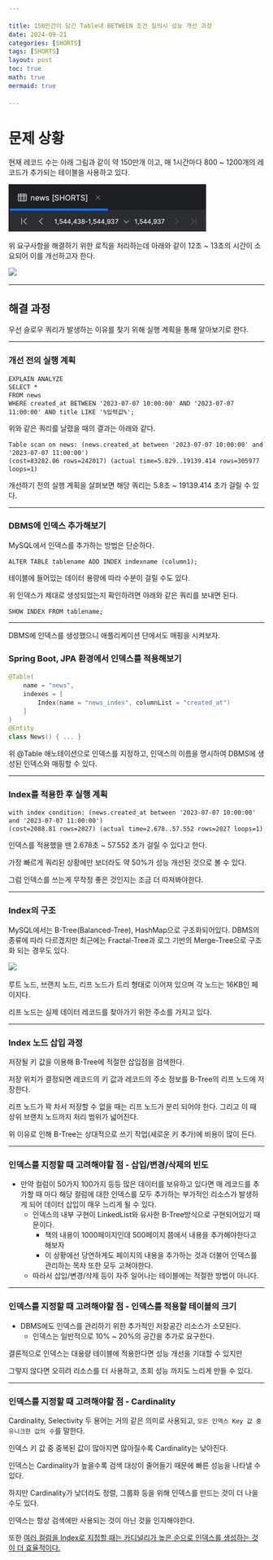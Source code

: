 ```yaml
---

title: 150만건이 담긴 Table내 BETWEEN 조건 질의시 성능 개선 과정
date: 2024-09-21
categories: [SHORTS]
tags: [SHORTS]
layout: post
toc: true
math: true
mermaid: true

---
```


# 문제 상황

현재 레코드 수는 아래 그림과 같이 약 150만개 이고, 매 1시간마다 800 ~ 1200개의 레코드가 추가되는 테이블을 사용하고 있다.

![img.png](https://github.com/K-Diger/K-Diger.github.io/blob/main/images/index/img.png?raw=true)

위 요구사항을 해결하기 위한 로직을 처리하는데 아래와 같이 12초 ~ 13초의 시간이 소요되어 이를 개선하고자 한다.

![](https://github.com/K-Diger/K-Diger.github.io/assets/60564431/dbd5d34f-8329-42dd-b23d-848f96bb9cc0)

---

## 해결 과정

우선 슬로우 쿼리가 발생하는 이유를 찾기 위해 실행 계획을 통해 알아보기로 한다.

---

### 개선 전의 실행 계획

```mysql
EXPLAIN ANALYZE
SELECT *
FROM news
WHERE created_at BETWEEN '2023-07-07 10:00:00' AND '2023-07-07 11:00:00' AND title LIKE '%입력값%';
```

위와 같은 쿼리를 날렸을 때의 결과는 아래와 같다.

```text
Table scan on news: (news.created_at between '2023-07-07 10:00:00' and '2023-07-07 11:00:00')
(cost=83282.06 rows=242017) (actual time=5.829..19139.414 rows=305977 loops=1)
```

개선하기 전의 실행 계획을 살펴보면 해당 쿼리는 5.8초 ~ 19139.414 초가 걸릴 수 있다.

---

### DBMS에 인덱스 추가해보기

MySQL에서 인덱스를 추가하는 방법은 단순하다.

```mysql
ALTER TABLE tablename ADD INDEX indexname (column1);
```

테이블에 들어있는 데이터 용량에 따라 수분이 걸릴 수도 있다.

위 인덱스가 제대로 생성되었는지 확인하려면 아래와 같은 쿼리를 보내면 된다.

```mysql
SHOW INDEX FROM tablename;
```

---

DBMS에 인덱스를 생성했으니 애플리케이션 단에서도 매핑을 시켜보자.

### Spring Boot, JPA 환경에서 인덱스를 적용해보기

```kotlin
@Table(
    name = "news",
    indexes = [
        Index(name = "news_index", columnList = "created_at")
    ]
)
@Entity
class News() { ... }
```

위 @Table 애노테이션으로 인덱스를 지정하고, 인덱스의 이름을 명시하여 DBMS에 생성된 인덱스와 매핑할 수 있다.

---

### Index를 적용한 후 실행 계획

```text
with index condition: (news.created_at between '2023-07-07 10:00:00' and '2023-07-07 11:00:00')
(cost=2088.81 rows=2027) (actual time=2.678..57.552 rows=2027 loops=1)
```

인덱스를 적용했을 땐 2.678초 ~ 57.552 초가 걸릴 수 있다고 한다.

가장 빠르게 쿼리된 상황에만 보더라도 약 50%가 성능 개선된 것으로 볼 수 있다.

그럼 인덱스를 쓰는게 무작정 좋은 것인지는 조금 더 따져봐야한다.

---

### Index의 구조

MySQL에서는 B-Tree(Balanced-Tree), HashMap으로 구조화되어있다. DBMS의 종류에 따라 다르겠지만 최근에는 Fractal-Tree과 로그 기반의 Merge-Tree으로 구조화 되는 경우도 있다.

![](https://github.com/K-Diger/K-Diger.github.io/assets/60564431/f5eb44b9-6493-4795-90ef-024d42268183)

루트 노드, 브랜치 노드, 리프 노드가 트리 형태로 이어져 있으며 각 노드는 16KB인 페이지다.

리프 노드는 실제 데이터 레코드를 찾아가기 위한 주소를 가지고 있다.

---

### Index 노드 삽입 과정

저장될 키 값을 이용해 B-Tree에 적절한 삽입점을 검색한다.

저장 위치가 결정되면 레코드의 키 값과 레코드의 주소 정보를 B-Tree의 리프 노드에 저장한다.

리프 노드가 꽉 차서 저장할 수 없을 때는 리프 노드가 분리 되어야 한다. 그리고 이 때 상위 브랜치 노드까지 처리 범위가 넓어진다.

위 이유로 인해 B-Tree는 상대적으로 쓰기 작업(새로운 키 추가)에 비용이 많이 든다.

---

### 인덱스를 지정할 때 고려해야할 점 - 삽입/변경/삭제의 빈도

- 만약 컬럼이 50가지 100가지 등등 많은 데이터를 보유하고 있다면 매 레코드를 추가할 때 마다 해당 컬럼에 대한 인덱스를 모두 추가하는 부가적인 리소스가 발생하게 되어 데이터 삽입이 매우 느리게 될 수 있다.
    - 인덱스의 내부 구현이 LinkedList와 유사한 B-Tree방식으로 구현되어있기 때문이다.
        - 책의 내용이 1000페이지인데 500페이지 쯤에서 내용을 추가해야한다고 해보자
        - 이 상황에선 당연하게도 페이지의 내용을 추가하는 것과 더불어 인덱스를 관리하는 목차 또한 모두 고쳐야한다.
    - 따라서 삽입/변경/삭제 등이 자주 일어나는 테이블에는 적절한 방법이 아니다.

---

### 인덱스를 지정할 때 고려해야할 점 - 인덱스를 적용할 테이블의 크기

- DBMS에도 인덱스를 관리하기 위한 추가적인 저장공간 리소스가 소모된다.
    - 인덱스는 일반적으로 10% ~ 20%의 공간을 추가로 요구한다.

결론적으로 인덱스는 대용량 테이블에 적용한다면 성능 개선을 기대할 수 있지만

그렇지 않다면 오히려 리소스를 더 사용하고, 조회 성능 까지도 느리게 만들 수 있다.

---

### 인덱스를 지정할 때 고려해야할 점 - Cardinality

Cardinality, Selectivity 두 용어는 거의 같은 의미로 사용되고, `모든 인덱스 Key 값 중 유니크한 값의 수`를 말한다.

인덱스 키 값 중 중복된 값이 많아지면 많아질수록 Cardinality는 낮아진다.

인덱스는 Cardinality가 높을수록 검색 대상이 줄어들기 때문에 빠른 성능을 나타낼 수 있다.

하지만 Cardinality가 낮더라도 정렬, 그룹화 등을 위해 인덱스를 만드는 것이 더 나을 수도 있다.

인덱스는 항상 검색에만 사용되는 것이 아닌 것을 인지해야한다.

또한 [여러 컬럼을 Index로 지정할 때는 카디널리가 높은 순으로 인덱스를 생성하는 것이 더 효율적이다.](https://jojoldu.tistory.com/243)
